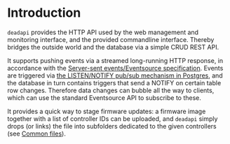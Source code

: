 Introduction
============

`deadapi` provides the HTTP API used by the web management and monitoring interface, and the provided commandline interface. Thereby bridges the outside world and the database via a simple CRUD REST API.

It supports pushing events via a streamed long-running HTTP response, in accordance with the [Server-sent events/Eventsource specification](http://www.w3.org/TR/eventsource). Events are triggered via [the LISTEN/NOTIFY pub/sub mechanism in Postgres](https://www.postgresql.org/docs/9.5/static/libpq-notify.html), and the database in turn contains triggers that send a NOTIFY on certain table row changes. Therefore data changes can bubble all the way to clients, which can use the standard Eventsource API to subscribe to these.

It provides a quick way to stage firmware updates: a firmware image together with a list of controller IDs can be uploaded, and `deadapi` simply drops (or links) the file into subfolders dedicated to the given controllers (see [Common files](../cfiles)).

